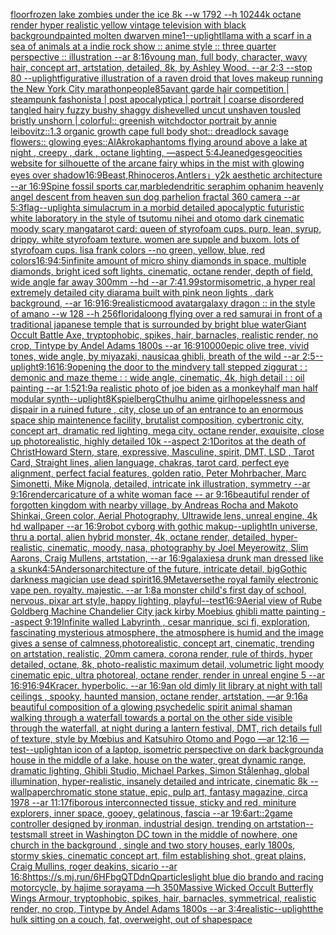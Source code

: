 [floor](https://www.ebank.nz/aiartgenerator?category=floor)[frozen lake zombies under the ice 8k --w 1792 --h 1024](https://www.ebank.nz/aiartgenerator?category=frozen%20lake%20zombies%20under%20the%20ice%208k%20--w%201792%20--h%201024)[4k octane render hyper realistic yellow vintage television with black background](https://www.ebank.nz/aiartgenerator?category=4k%20octane%20render%20hyper%20realistic%20yellow%20vintage%20television%20with%20black%20background)[painted molten dwarven mine](https://www.ebank.nz/aiartgenerator?category=painted%20molten%20dwarven%20mine)[1](https://www.ebank.nz/aiartgenerator?category=1)[--uplight](https://www.ebank.nz/aiartgenerator?category=--uplight)[llama with a scarf in a sea of animals at a indie rock show :: anime style :: three quarter perspective :: illustration --ar 8:16](https://www.ebank.nz/aiartgenerator?category=llama%20with%20a%20scarf%20in%20a%20sea%20of%20animals%20at%20a%20indie%20rock%20show%20%3A%3A%20anime%20style%20%3A%3A%20three%20quarter%20perspective%20%3A%3A%20illustration%20--ar%208%3A16)[young man, full body, character, wavy hair, concept art, artstation, detailed, 8k, by Ashley Wood. --ar 2:3 --stop 80 --uplight](https://www.ebank.nz/aiartgenerator?category=young%20man%2C%20full%20body%2C%20character%2C%20wavy%20hair%2C%20concept%20art%2C%20artstation%2C%20detailed%2C%208k%2C%20by%20Ashley%20Wood.%20--ar%202%3A3%20--stop%2080%20--uplight)[figurative illustration of a raven droid that loves makeup running the New York City marathon](https://www.ebank.nz/aiartgenerator?category=figurative%20illustration%20of%20a%20raven%20droid%20that%20loves%20makeup%20running%20the%20New%20York%20City%20marathon)[people](https://www.ebank.nz/aiartgenerator?category=people)[85](https://www.ebank.nz/aiartgenerator?category=85)[avant garde hair competition | steampunk fashonista | post apocalyptica | portrait | coarse disordered tangled hairy fuzzy bushy shaggy dishevelled uncut unshaven tousled bristly unshorn | colorful:: greenish witchdoctor portrait by annie leibovitz::1.3 organic growth cape full body shot:: dreadlock savage flowers:: glowing eyes::](https://www.ebank.nz/aiartgenerator?category=avant%20garde%20hair%20competition%20%7C%20steampunk%20fashonista%20%7C%20post%20apocalyptica%20%7C%20portrait%20%7C%20coarse%20disordered%20tangled%20hairy%20fuzzy%20bushy%20shaggy%20dishevelled%20uncut%20unshaven%20tousled%20bristly%20unshorn%20%7C%20colorful%3A%3A%20greenish%20witchdoctor%20portrait%20by%20annie%20leibovitz%3A%3A1.3%20organic%20growth%20cape%20full%20body%20shot%3A%3A%20dreadlock%20savage%20flowers%3A%3A%20glowing%20eyes%3A%3A)[AlAkroka](https://www.ebank.nz/aiartgenerator?category=AlAkroka)[phantoms flying around above a lake at night , creepy , dark , octane lighting, —aspect 5:4](https://www.ebank.nz/aiartgenerator?category=phantoms%20flying%20around%20above%20a%20lake%20at%20night%20%2C%20creepy%20%2C%20dark%20%2C%20octane%20lighting%2C%20%E2%80%94aspect%205%3A4)[Jean](https://www.ebank.nz/aiartgenerator?category=Jean)[edges](https://www.ebank.nz/aiartgenerator?category=edges)[geocities website for silhouette of the arcane fairy whips in the mist with glowing eyes over shadow](https://www.ebank.nz/aiartgenerator?category=geocities%20website%20for%20silhouette%20of%20the%20arcane%20fairy%20whips%20in%20the%20mist%20with%20glowing%20eyes%20over%20shadow)[16:9](https://www.ebank.nz/aiartgenerator?category=16%3A9)[Beast,Rhinoceros,Antlers」](https://www.ebank.nz/aiartgenerator?category=Beast%2CRhinoceros%2CAntlers%E3%80%8D)[y2k aesthetic architecture --ar 16:9](https://www.ebank.nz/aiartgenerator?category=y2k%20aesthetic%20architecture%20--ar%2016%3A9)[Spine fossil sports car,marble](https://www.ebank.nz/aiartgenerator?category=Spine%20fossil%20sports%20car%2Cmarble)[dendritic seraphim ophanim heavenly angel descent from heaven sun dog parhelion fractal 360 camera --ar 5:3](https://www.ebank.nz/aiartgenerator?category=dendritic%20seraphim%20ophanim%20heavenly%20angel%20descent%20from%20heaven%20sun%20dog%20parhelion%20fractal%20360%20camera%20--ar%205%3A3)[flag](https://www.ebank.nz/aiartgenerator?category=flag)[--uplight](https://www.ebank.nz/aiartgenerator?category=--uplight)[a simulacrum in a morbid detailed apocalyptic futuristic white laboratory in the style of tsutomu nihei and otomo dark cinematic moody scary manga](https://www.ebank.nz/aiartgenerator?category=a%20simulacrum%20in%20a%20morbid%20detailed%20apocalyptic%20futuristic%20white%20laboratory%20in%20the%20style%20of%20tsutomu%20nihei%20and%20otomo%20dark%20cinematic%20moody%20scary%20manga)[tarot card: queen of styrofoam cups. purp, lean, syrup, drippy. white styrofoam texture. women are supple and buxom. lots of styrofoam cups. lisa frank colors --no green, yellow, blue, red colors](https://www.ebank.nz/aiartgenerator?category=tarot%20card%3A%20queen%20of%20styrofoam%20cups.%20purp%2C%20lean%2C%20syrup%2C%20drippy.%20white%20styrofoam%20texture.%20women%20are%20supple%20and%20buxom.%20lots%20of%20styrofoam%20cups.%20lisa%20frank%20colors%20--no%20green%2C%20yellow%2C%20blue%2C%20red%20colors)[16:9](https://www.ebank.nz/aiartgenerator?category=16%3A9)[4:5](https://www.ebank.nz/aiartgenerator?category=4%3A5)[infinite amount of micro shiny diamonds in space, multiple diamonds, bright iced soft lights, cinematic, octane render, depth of field, wide angle far away 300mm --hd --ar 7:4](https://www.ebank.nz/aiartgenerator?category=infinite%20amount%20of%20micro%20shiny%20diamonds%20in%20space%2C%20multiple%20diamonds%2C%20bright%20iced%20soft%20lights%2C%20cinematic%2C%20octane%20render%2C%20depth%20of%20field%2C%20wide%20angle%20far%20away%20300mm%20--hd%20--ar%207%3A4)[1.99](https://www.ebank.nz/aiartgenerator?category=1.99)[storm](https://www.ebank.nz/aiartgenerator?category=storm)[isometric, a hyper real extremely detailed city diarama built with pink neon lights , dark background, --ar 16:9](https://www.ebank.nz/aiartgenerator?category=isometric%2C%20a%20hyper%20real%20extremely%20detailed%20city%20diarama%20built%20with%20pink%20neon%20lights%20%2C%20dark%20background%2C%20--ar%2016%3A9)[16:9](https://www.ebank.nz/aiartgenerator?category=16%3A9)[realistic](https://www.ebank.nz/aiartgenerator?category=realistic)[mood avatar](https://www.ebank.nz/aiartgenerator?category=mood%20avatar)[galaxy dragon :: in the style of amano --w 128 --h 256](https://www.ebank.nz/aiartgenerator?category=galaxy%20dragon%20%3A%3A%20in%20the%20style%20of%20amano%20--w%20128%20--h%20256)[florida](https://www.ebank.nz/aiartgenerator?category=florida)[loong flying over a red samurai in front of a traditional japanese temple that is surrounded by bright blue water](https://www.ebank.nz/aiartgenerator?category=loong%20flying%20over%20a%20red%20samurai%20in%20front%20of%20a%20traditional%20japanese%20temple%20that%20is%20surrounded%20by%20bright%20blue%20water)[Giant Occult Battle Axe, tryptophobic, spikes, hair, barnacles, realistic render, no crop, Tintype by Andel Adams 1800s --ar 16:9](https://www.ebank.nz/aiartgenerator?category=Giant%20Occult%20Battle%20Axe%2C%20tryptophobic%2C%20spikes%2C%20hair%2C%20barnacles%2C%20realistic%20render%2C%20no%20crop%2C%20Tintype%20by%20Andel%20Adams%201800s%20--ar%2016%3A9)[10000](https://www.ebank.nz/aiartgenerator?category=10000)[epic olive tree, vivid tones, wide angle, by miyazaki, nausicaa ghibli, breath of the wild --ar 2:5](https://www.ebank.nz/aiartgenerator?category=epic%20olive%20tree%2C%20vivid%20tones%2C%20wide%20angle%2C%20by%20miyazaki%2C%20nausicaa%20ghibli%2C%20breath%20of%20the%20wild%20--ar%202%3A5)[--uplight](https://www.ebank.nz/aiartgenerator?category=--uplight)[](https://www.ebank.nz/aiartgenerator?category=)[9:16](https://www.ebank.nz/aiartgenerator?category=9%3A16)[16:9](https://www.ebank.nz/aiartgenerator?category=16%3A9)[opening the door to the mind](https://www.ebank.nz/aiartgenerator?category=opening%20the%20door%20to%20the%20mind)[very tall stepped ziggurat : : demonic and maze theme : : wide angle, cinematic, 4k, high detail : : oil painting --ar 1:5](https://www.ebank.nz/aiartgenerator?category=very%20tall%20stepped%20ziggurat%20%3A%20%3A%20demonic%20and%20maze%20theme%20%3A%20%3A%20wide%20angle%2C%20cinematic%2C%204k%2C%20high%20detail%20%3A%20%3A%20oil%20painting%20--ar%201%3A5)[21:9](https://www.ebank.nz/aiartgenerator?category=21%3A9)[a realistic photo of joe biden as a monkey](https://www.ebank.nz/aiartgenerator?category=a%20realistic%20photo%20of%20joe%20biden%20as%20a%20monkey)[half man half modular synth](https://www.ebank.nz/aiartgenerator?category=half%20man%20half%20modular%20synth)[--uplight](https://www.ebank.nz/aiartgenerator?category=--uplight)[8K](https://www.ebank.nz/aiartgenerator?category=8K)[spielberg](https://www.ebank.nz/aiartgenerator?category=spielberg)[Cthulhu anime girl](https://www.ebank.nz/aiartgenerator?category=Cthulhu%20anime%20girl)[hopelessness and dispair in a ruined future , city, close up of an entrance to an enormous space ship maintenence facility, brutalist composition, cybertronic city, concept art, dramatic red lighting, mega city, octane render, exquisite, close up photorealistic, highly detailed 10k --aspect 2:1](https://www.ebank.nz/aiartgenerator?category=hopelessness%20and%20dispair%20in%20a%20ruined%20future%20%2C%20city%2C%20close%20up%20of%20an%20entrance%20to%20an%20enormous%20space%20ship%20maintenence%20facility%2C%20brutalist%20composition%2C%20cybertronic%20city%2C%20concept%20art%2C%20dramatic%20red%20lighting%2C%20mega%20city%2C%20octane%20render%2C%20exquisite%2C%20close%20up%20photorealistic%2C%20highly%20detailed%2010k%20--aspect%202%3A1)[Doritos at the death of Christ](https://www.ebank.nz/aiartgenerator?category=Doritos%20at%20the%20death%20of%20Christ)[Howard Stern, stare, expressive, Masculine, spirit, DMT, LSD , Tarot Card, Straight lines, alien language, chakras, tarot card, perfect eye alignment, perfect facial features, golden ratio, Peter Mohrbacher, Marc Simonetti, Mike Mignola, detailed, intricate ink illustration, symmetry --ar 9:16](https://www.ebank.nz/aiartgenerator?category=Howard%20Stern%2C%20stare%2C%20expressive%2C%20Masculine%2C%20spirit%2C%20DMT%2C%20LSD%20%2C%20Tarot%20Card%2C%20Straight%20lines%2C%20alien%20language%2C%20chakras%2C%20tarot%20card%2C%20perfect%20eye%20alignment%2C%20perfect%20facial%20features%2C%20golden%20ratio%2C%20Peter%20Mohrbacher%2C%20Marc%20Simonetti%2C%20Mike%20Mignola%2C%20detailed%2C%20intricate%20ink%20illustration%2C%20symmetry%20--ar%209%3A16)[render](https://www.ebank.nz/aiartgenerator?category=render)[caricature of a white woman face -- ar 9:16](https://www.ebank.nz/aiartgenerator?category=caricature%20of%20a%20white%20woman%20face%20--%20ar%209%3A16)[beautiful render of forgotten kingdom with nearby village, by Andreas Rocha and Makoto Shinkai, Green color, Aerial Photography, Ultrawide lens, unreal engine, 4k hd wallpaper --ar 16:9](https://www.ebank.nz/aiartgenerator?category=beautiful%20render%20of%20forgotten%20kingdom%20with%20nearby%20village%2C%20by%20Andreas%20Rocha%20and%20Makoto%20Shinkai%2C%20Green%20color%2C%20Aerial%20Photography%2C%20Ultrawide%20lens%2C%20unreal%20engine%2C%204k%20hd%20wallpaper%20--ar%2016%3A9)[robot cyborg with gothic makup](https://www.ebank.nz/aiartgenerator?category=robot%20cyborg%20with%20gothic%20makup)[--uplight](https://www.ebank.nz/aiartgenerator?category=--uplight)[In universe, thru a portal, alien hybrid monster, 4k, octane render, detailed, hyper-realistic, cinematic, moody, nasa, photography by Joel Meyerowitz, Slim Aarons, Craig Mullens, artstation, --ar 16:9](https://www.ebank.nz/aiartgenerator?category=In%20universe%2C%20thru%20a%20portal%2C%20alien%20hybrid%20monster%2C%204k%2C%20octane%20render%2C%20detailed%2C%20hyper-realistic%2C%20cinematic%2C%20moody%2C%20nasa%2C%20photography%20by%20Joel%20Meyerowitz%2C%20Slim%20Aarons%2C%20Craig%20Mullens%2C%20artstation%2C%20--ar%2016%3A9)[galaxies](https://www.ebank.nz/aiartgenerator?category=galaxies)[a drunk man dressed like a skunk](https://www.ebank.nz/aiartgenerator?category=a%20drunk%20man%20dressed%20like%20a%20skunk)[4:5](https://www.ebank.nz/aiartgenerator?category=4%3A5)[Anderson](https://www.ebank.nz/aiartgenerator?category=Anderson)[architecture of the future, intricate detail, big](https://www.ebank.nz/aiartgenerator?category=architecture%20of%20the%20future%2C%20intricate%20detail%2C%20big)[Gothic  darkness magician use dead spirit](https://www.ebank.nz/aiartgenerator?category=Gothic%20%20darkness%20magician%20use%20dead%20spirit)[16.9](https://www.ebank.nz/aiartgenerator?category=16.9)[Metaverse](https://www.ebank.nz/aiartgenerator?category=Metaverse)[the royal family electronic vape pen. royalty. majestic. --ar 1:8](https://www.ebank.nz/aiartgenerator?category=the%20royal%20family%20electronic%20vape%20pen.%20royalty.%20majestic.%20--ar%201%3A8)[a monster child's first day of school, nervous, pixar art style, happy lighting, playful](https://www.ebank.nz/aiartgenerator?category=a%20monster%20child%27s%20first%20day%20of%20school%2C%20nervous%2C%20pixar%20art%20style%2C%20happy%20lighting%2C%20playful)[--test](https://www.ebank.nz/aiartgenerator?category=--test)[16:9](https://www.ebank.nz/aiartgenerator?category=16%3A9)[](https://www.ebank.nz/aiartgenerator?category=)[Aerial view of Rube Goldberg Machine Chandelier City jack kirby Moebius ghibli matte painting --aspect 9:19](https://www.ebank.nz/aiartgenerator?category=Aerial%20view%20of%20Rube%20Goldberg%20Machine%20Chandelier%20City%20jack%20kirby%20Moebius%20ghibli%20matte%20painting%20--aspect%209%3A19)[Infinite walled Labyrinth , cesar manrique, sci fi, exploration, fascinating mysterious atmosphere, the atmosphere is humid and the image gives a sense of calmness,photorealistic, concept art, cinematic, trending on artstation, realistic, 20mm camera, corona render, rule of thirds, hyper detailed, octane, 8k, photo-realistic maximum detail, volumetric light moody cinematic epic, ultra photoreal, octane render, render in unreal engine 5 --ar 16:9](https://www.ebank.nz/aiartgenerator?category=Infinite%20walled%20Labyrinth%20%2C%20cesar%20manrique%2C%20sci%20fi%2C%20exploration%2C%20fascinating%20mysterious%20atmosphere%2C%20the%20atmosphere%20is%20humid%20and%20the%20image%20gives%20a%20sense%20of%20calmness%2Cphotorealistic%2C%20concept%20art%2C%20cinematic%2C%20trending%20on%20artstation%2C%20realistic%2C%2020mm%20camera%2C%20corona%20render%2C%20rule%20of%20thirds%2C%20hyper%20detailed%2C%20octane%2C%208k%2C%20photo-realistic%20maximum%20detail%2C%20volumetric%20light%20moody%20cinematic%20epic%2C%20ultra%20photoreal%2C%20octane%20render%2C%20render%20in%20unreal%20engine%205%20--ar%2016%3A9)[16:9](https://www.ebank.nz/aiartgenerator?category=16%3A9)[4K](https://www.ebank.nz/aiartgenerator?category=4K)[racer.  hyperbolic.  --ar 16:9](https://www.ebank.nz/aiartgenerator?category=racer.%20%20hyperbolic.%20%20--ar%2016%3A9)[an old dimly lit library at night with tall ceilings , spooky, haunted mansion, octane render, artstation, —ar 9:16](https://www.ebank.nz/aiartgenerator?category=an%20old%20dimly%20lit%20library%20at%20night%20with%20tall%20ceilings%20%2C%20spooky%2C%20haunted%20mansion%2C%20octane%20render%2C%20artstation%2C%20%E2%80%94ar%209%3A16)[a beautiful composition of a glowing psychedelic spirit animal shaman walking through a waterfall towards a portal on the other side visible through the waterfall, at night during a lantern festival, DMT,  rich details full of texture, style by Mœbius and Katsuhiro Otomo and Pogo —ar 12:16 —test](https://www.ebank.nz/aiartgenerator?category=a%20beautiful%20composition%20of%20a%20glowing%20psychedelic%20spirit%20animal%20shaman%20walking%20through%20a%20waterfall%20towards%20a%20portal%20on%20the%20other%20side%20visible%20through%20the%20waterfall%2C%20at%20night%20during%20a%20lantern%20festival%2C%20DMT%2C%20%20rich%20details%20full%20of%20texture%2C%20style%20by%20M%C5%93bius%20and%20Katsuhiro%20Otomo%20and%20Pogo%20%E2%80%94ar%2012%3A16%20%E2%80%94test)[--uplight](https://www.ebank.nz/aiartgenerator?category=--uplight)[an icon of a laptop, isometric perspective on dark background](https://www.ebank.nz/aiartgenerator?category=an%20icon%20of%20a%20laptop%2C%20isometric%20perspective%20on%20dark%20background)[a house in the middle of a lake, house on the water, great dynamic range, dramatic lighting, Ghibli Studio, Michael Parkes, Simon Stålenhag, global illumination, hyper-realistic, insanely detailed and intricate, cinematic 8k --wallpaper](https://www.ebank.nz/aiartgenerator?category=a%20house%20in%20the%20middle%20of%20a%20lake%2C%20house%20on%20the%20water%2C%20great%20dynamic%20range%2C%20dramatic%20lighting%2C%20Ghibli%20Studio%2C%20Michael%20Parkes%2C%20Simon%20St%C3%A5lenhag%2C%20global%20illumination%2C%20hyper-realistic%2C%20insanely%20detailed%20and%20intricate%2C%20cinematic%208k%20--wallpaper)[chromatic stone statue, epic, pulp art, fantasy magazine, circa 1978 --ar 11:17](https://www.ebank.nz/aiartgenerator?category=chromatic%20stone%20statue%2C%20epic%2C%20pulp%20art%2C%20fantasy%20magazine%2C%20circa%201978%20--ar%2011%3A17)[fiborous interconnected tissue, sticky and red, miniture explorers, inner space, gooey, gelatinous, fascia --ar 19:6](https://www.ebank.nz/aiartgenerator?category=fiborous%20interconnected%20tissue%2C%20sticky%20and%20red%2C%20miniture%20explorers%2C%20inner%20space%2C%20gooey%2C%20gelatinous%2C%20fascia%20--ar%2019%3A6)[art::2](https://www.ebank.nz/aiartgenerator?category=art%3A%3A2)[](https://www.ebank.nz/aiartgenerator?category=)[game controller designed by ironman, industrial design, trending on artstation--test](https://www.ebank.nz/aiartgenerator?category=game%20controller%20designed%20by%20ironman%2C%20industrial%20design%2C%20trending%20on%20artstation--test)[small street in Washington DC town in the middle of nowhere, one church in the background , single and two story houses, early 1800s, stormy skies, cinematic concept art, film establishing shot, great plains, Craig Mullins, roger deakins, sicario --ar 16:8](https://www.ebank.nz/aiartgenerator?category=small%20street%20in%20Washington%20DC%20town%20in%20the%20middle%20of%20nowhere%2C%20one%20church%20in%20the%20background%20%2C%20single%20and%20two%20story%20houses%2C%20early%201800s%2C%20stormy%20skies%2C%20cinematic%20concept%20art%2C%20film%20establishing%20shot%2C%20great%20plains%2C%20Craig%20Mullins%2C%20roger%20deakins%2C%20sicario%20--ar%2016%3A8)[<https://s.mj.run/6HFbgQTDdnQ>](https://www.ebank.nz/aiartgenerator?category=%3Chttps%3A//s.mj.run/6HFbgQTDdnQ%3E)[particles](https://www.ebank.nz/aiartgenerator?category=particles)[light blue dio brando and racing motorcycle, by hajime sorayama —h 350](https://www.ebank.nz/aiartgenerator?category=light%20blue%20dio%20brando%20and%20racing%20motorcycle%2C%20by%20hajime%20sorayama%20%E2%80%94h%20350)[Massive Wicked Occult Butterfly Wings Armour, tryptophobic, spikes, hair, barnacles, symmetrical, realistic render, no crop, Tintype by Andel Adams 1800s --ar 3:4](https://www.ebank.nz/aiartgenerator?category=Massive%20Wicked%20Occult%20Butterfly%20Wings%20Armour%2C%20tryptophobic%2C%20spikes%2C%20hair%2C%20barnacles%2C%20symmetrical%2C%20realistic%20render%2C%20no%20crop%2C%20Tintype%20by%20Andel%20Adams%201800s%20--ar%203%3A4)[realistic](https://www.ebank.nz/aiartgenerator?category=realistic)[--uplight](https://www.ebank.nz/aiartgenerator?category=--uplight)[the hulk sitting on a couch, fat, overweight, out of shape](https://www.ebank.nz/aiartgenerator?category=the%20hulk%20sitting%20on%20a%20couch%2C%20fat%2C%20overweight%2C%20out%20of%20shape)[space](https://www.ebank.nz/aiartgenerator?category=space)